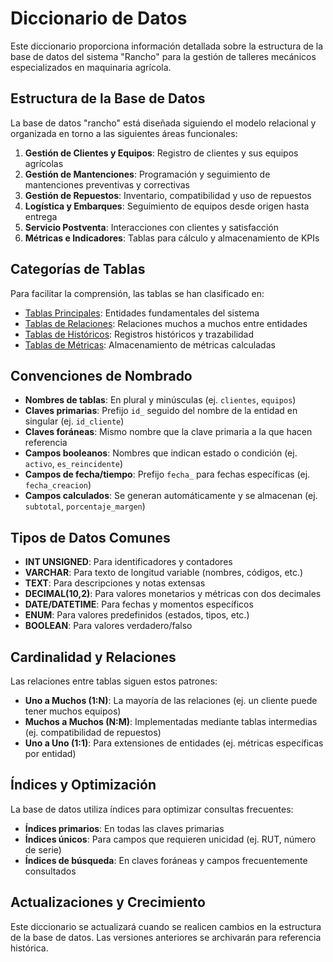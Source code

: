 # Diccionario de Datos

Este diccionario proporciona información detallada sobre la estructura de la base de datos del sistema "Rancho" para la gestión de talleres mecánicos especializados en maquinaria agrícola.

## Estructura de la Base de Datos

La base de datos "rancho" está diseñada siguiendo el modelo relacional y organizada en torno a las siguientes áreas funcionales:

1. **Gestión de Clientes y Equipos**: Registro de clientes y sus equipos agrícolas
2. **Gestión de Mantenciones**: Programación y seguimiento de mantenciones preventivas y correctivas
3. **Gestión de Repuestos**: Inventario, compatibilidad y uso de repuestos
4. **Logística y Embarques**: Seguimiento de equipos desde origen hasta entrega
5. **Servicio Postventa**: Interacciones con clientes y satisfacción
6. **Métricas e Indicadores**: Tablas para cálculo y almacenamiento de KPIs

## Categorías de Tablas

Para facilitar la comprensión, las tablas se han clasificado en:

- [Tablas Principales](./tablas_principales.md): Entidades fundamentales del sistema
- [Tablas de Relaciones](./tablas_relaciones.md): Relaciones muchos a muchos entre entidades
- [Tablas de Históricos](./tablas_historicos.md): Registros históricos y trazabilidad
- [Tablas de Métricas](./tablas_metricas.md): Almacenamiento de métricas calculadas

## Convenciones de Nombrado

- **Nombres de tablas**: En plural y minúsculas (ej. `clientes`, `equipos`)
- **Claves primarias**: Prefijo `id_` seguido del nombre de la entidad en singular (ej. `id_cliente`)
- **Claves foráneas**: Mismo nombre que la clave primaria a la que hacen referencia
- **Campos booleanos**: Nombres que indican estado o condición (ej. `activo`, `es_reincidente`)
- **Campos de fecha/tiempo**: Prefijo `fecha_` para fechas específicas (ej. `fecha_creacion`)
- **Campos calculados**: Se generan automáticamente y se almacenan (ej. `subtotal`, `porcentaje_margen`)

## Tipos de Datos Comunes

- **INT UNSIGNED**: Para identificadores y contadores
- **VARCHAR**: Para texto de longitud variable (nombres, códigos, etc.)
- **TEXT**: Para descripciones y notas extensas
- **DECIMAL(10,2)**: Para valores monetarios y métricas con dos decimales
- **DATE/DATETIME**: Para fechas y momentos específicos
- **ENUM**: Para valores predefinidos (estados, tipos, etc.)
- **BOOLEAN**: Para valores verdadero/falso

## Cardinalidad y Relaciones

Las relaciones entre tablas siguen estos patrones:

- **Uno a Muchos (1:N)**: La mayoría de las relaciones (ej. un cliente puede tener muchos equipos)
- **Muchos a Muchos (N:M)**: Implementadas mediante tablas intermedias (ej. compatibilidad de repuestos)
- **Uno a Uno (1:1)**: Para extensiones de entidades (ej. métricas específicas por entidad)

## Índices y Optimización

La base de datos utiliza índices para optimizar consultas frecuentes:

- **Índices primarios**: En todas las claves primarias
- **Índices únicos**: Para campos que requieren unicidad (ej. RUT, número de serie)
- **Índices de búsqueda**: En claves foráneas y campos frecuentemente consultados

## Actualizaciones y Crecimiento

Este diccionario se actualizará cuando se realicen cambios en la estructura de la base de datos. Las versiones anteriores se archivarán para referencia histórica. 